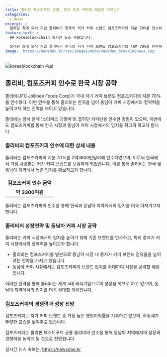 ```yaml
---
title: 필리핀 패스트푸드 공룡, 한국 토종 커피에 매료된 이유는?
categories:
  - News
excerpt: >
  필리핀 최대 외식 기업 졸리비가 한국의 저가 커피 브랜드 컴포즈커피의 지분 70%를 인수하며 한국 및 동남아 지역의 커피 시장 공략에 본격 참여할 예정이다. 이번 인수를 통해 JFC는 한국 시장을 넘어 동남아 커피 시장에서의 장악력을 확대하고자 하며, 컴포즈커피를 발판으로 중저가 커피 시장 점유율을 높이는 전략을 추구할 것으로 보인다. 컴포즈커피는 영업이익률 41%대로 알짜 회사로 평가되며, JFC의 이번 인수는 한국 커피 시장 공략과 함께 동남아 커피 시장 장악력을 높이는 전략으로 해석된다. JFC는 커피 시장에서의 랜드마크를 가로지르며 동남아 시장 공략을 가속화할 것으로 기대된다.
feature_text: >
  ## koreablockchain 실시간 뉴스 속보입니다.

  필리핀 최대 외식 기업 졸리비가 한국의 저가 커피 브랜드 컴포즈커피의 지분 70%를 인수하며 한국 및 동남아 지역의 커피 시장 공략에 본격 참여할 예정이다. 이번 인수를 통해 JFC는 한국 시장을 넘어 동남아 커피 시장에서의 장악력을 확대하고자 하며, 컴포즈커피를 발판으로 중저가 커피 시장 점유율을 높이는 전략을 추구할 것으로 보인다. 컴포즈커피는 영업이익률 41%대로 알짜 회사로 평가되며, JFC의 이번 인수는 한국 커피 시장 공략과 함께 동남아 커피 시장 장악력을 높이는 전략으로 해석된다. JFC는 커피 시장에서의 랜드마크를 가로지르며 동남아 시장 공략을 가속화할 것으로 기대된다.
image: 'https://newsdao.kr/res/images/meta/newsdao_breakingnews.jpg'
---
```


<p><img src="https://newsdao.kr/res/images/meta/newsdao_breakingnews.jpg" alt="koreablockchain 속보" /></p>

<h2 data-ke-size="size26">졸리비, 컴포즈커피 인수로 한국 시장 공략</h2>

<p>졸리비(JFC·Jollibee Foods Corp)가 국내 저가 커피 브랜드 컴포즈커피의 지분 70%를 인수했다. 이번 인수를 통해 졸리비는 한국을 넘어 동남아 커피 시장에서의 장악력을 높이고자 하는 전략을 보이고 있습니다.</p>

<p data-ke-size="size16">졸리비는 앞서 한때 '스타벅스 대항마'로 꼽히던 커피빈을 인수한 경험이 있으며, 이번에도 컴포즈커피를 통해 한국 시장과 동남아 커피 시장에서의 입지를 확고히 하고자 합니다.</p>

<h3>졸리비의 컴포즈커피 인수에 대한 상세 내용</h3>

<p>졸리비는 컴포즈커피의 지분 70%를 2억3800만달러에 인수하였으며, 이로써 한국에서 가장 사랑받는 저가 커피 브랜드를 보유하게 되었습니다. 이를 통해 졸리비는 한국 및 동남아 지역에서 높은 입지를 확보하고자 합니다.</p>

<table>
  <tr>
    <td style="text-align: center; height: 17px;"><b>컴포즈커피 인수 금액</b></td>
  </tr>
  <tr>
    <td style="text-align: center; height: 17px;"><b>약 3300억원</b></td>
  </tr>
</table>

<p data-ke-size="size16">졸리비는 컴포즈커피의 인수를 통해 한국과 동남아 지역에서의 입지를 더욱 다져가고자 합니다.</p>

<h3>졸리비의 성장전략 및 동남아 커피 시장 공략</h3>

<p>졸리비는 커피 시장에서의 입지를 높이기 위해 기존 브랜드를 인수하고, 특히 중저가 커피 시장에서의 장악력을 높이고자 합니다.</p>

<ul>
  <li>졸리비는 컴포즈커피를 발판으로 동남아 시장 내 중저가 커피 브랜드 점유율을 높이려는 전략을 가지고 있습니다.</li>
  <li>동남아 커피 시장에서도 컴포즈커피의 브랜드 입지를 확대하여 시장을 공략할 예정입니다.</li>
</ul>

<p data-ke-size="size16">이러한 전략을 통해 졸리비는 세계 5대 외식기업으로의 성장을 목표로 하고 있으며, 동남아 지역에서의 입지를 더욱 확대할 계획입니다.</p>

<h3>컴포즈커피의 경쟁력과 성장 전망</h3>

<p>컴포즈커피는 저가 커피 브랜드 중 가장 높은 영업이익률을 기록하고 있으며, 확장세가 뚜렷한 모습을 보여주고 있습니다.</p>

<p data-ke-size="size16">컴포즈커피는 필리핀 패스트푸드 공룡 졸리비의 인수를 통해 동남아 지역에서의 성장과 경쟁력을 높이게 될 것으로 전망됩니다.</p>
실시간 뉴스 속보는, <a href="https://newsdao.kr" rel="dofollow">https://newsdao.kr</a>


